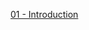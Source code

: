[01 - Introduction](https://mybinder.org/v2/gh/alexpdp7/programming-concepts-in-haskell/master?filepath=notebook/01%20-%20Introduction.ipynb)
